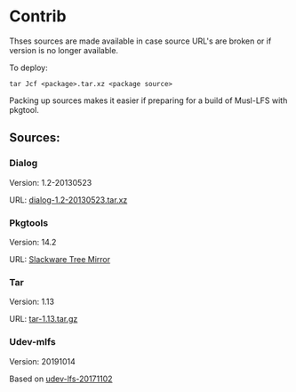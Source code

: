 # Contrib

Thses sources are made available in case source URL's are broken or if version is no longer available.

To deploy:
```
tar Jcf <package>.tar.xz <package source>
```

Packing up sources makes it easier if preparing for a build of Musl-LFS with pkgtool.

## Sources:
### Dialog
Version: 1.2-20130523

URL: [dialog-1.2-20130523.tar.xz](https://mirrors.slackware.com/slackware/slackware-14.2/source/a/dialog/dialog-1.2-20130523.tar.xz)
### Pkgtools
Version: 14.2

URL: [Slackware Tree Mirror](https://mirrors.slackware.com/slackware/slackware-14.2/source/a/pkgtools/)
### Tar
Version: 1.13

URL: [tar-1.13.tar.gz](https://ftp.gnu.org/gnu/tar/tar-1.13.tar.gz)
### Udev-mlfs
Version: 20191014

Based on [udev-lfs-20171102](http://anduin.linuxfromscratch.org/LFS/udev-lfs-20171102.tar.xz)
 
